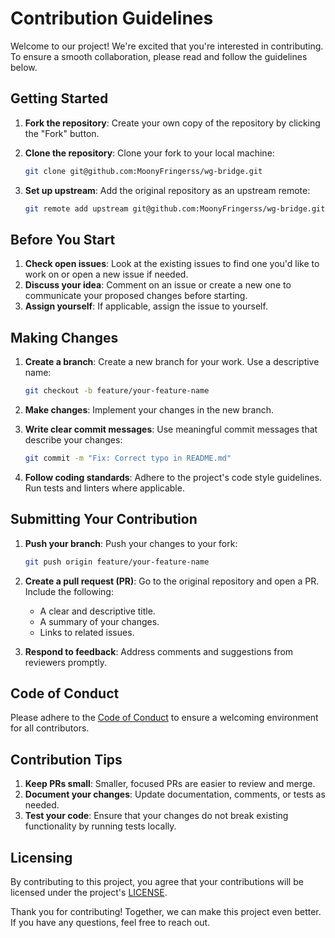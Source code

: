# Contribution Guidelines

Welcome to our project! We're excited that you're interested in contributing.
To ensure a smooth collaboration, please read and follow the guidelines below.

## Getting Started

1. **Fork the repository**: Create your own copy of the repository by clicking
   the "Fork" button.
2. **Clone the repository**: Clone your fork to your local machine:

   ```bash
   git clone git@github.com:MoonyFringerss/wg-bridge.git
   ```

3. **Set up upstream**: Add the original repository as an upstream remote:

   ```bash
   git remote add upstream git@github.com:MoonyFringerss/wg-bridge.git
   ```

## Before You Start

1. **Check open issues**: Look at the existing issues to find one you'd like
   to work on or open a new issue if needed.
2. **Discuss your idea**: Comment on an issue or create a new one to communicate
   your proposed changes before starting.
3. **Assign yourself**: If applicable, assign the issue to yourself.

## Making Changes

1. **Create a branch**: Create a new branch for your work. Use a descriptive name:

   ```bash
   git checkout -b feature/your-feature-name
   ```

2. **Make changes**: Implement your changes in the new branch.
3. **Write clear commit messages**: Use meaningful commit messages that describe
   your changes:

   ```bash
   git commit -m "Fix: Correct typo in README.md"
   ```

4. **Follow coding standards**: Adhere to the project's code style guidelines.
   Run tests and linters where applicable.

## Submitting Your Contribution

1. **Push your branch**: Push your changes to your fork:

   ```bash
   git push origin feature/your-feature-name
   ```

2. **Create a pull request (PR)**: Go to the original repository and open a PR.
   Include the following:
   - A clear and descriptive title.
   - A summary of your changes.
   - Links to related issues.

3. **Respond to feedback**: Address comments and suggestions from reviewers promptly.

## Code of Conduct

Please adhere to the [Code of Conduct](CODE_OF_CONDUCT.md) to ensure a welcoming
environment for all contributors.

## Contribution Tips

1. **Keep PRs small**: Smaller, focused PRs are easier to review and merge.
2. **Document your changes**: Update documentation, comments, or tests as needed.
3. **Test your code**: Ensure that your changes do not break existing functionality
   by running tests locally.

## Licensing

By contributing to this project, you agree that your contributions will be
licensed under the project's [LICENSE](LICENSE).

Thank you for contributing! Together, we can make this project even better.
If you have any questions, feel free to reach out.
